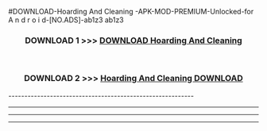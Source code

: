 #DOWNLOAD-Hoarding And Cleaning -APK-MOD-PREMIUM-Unlocked-for A n d r o i d-[NO.ADS]-ab1z3 ab1z3 



<div align="center">

<h3>DOWNLOAD 1 >>> <a href="https://getmod2.web.app/?judul=Hoarding And Cleaning ">DOWNLOAD Hoarding And Cleaning </a></h3><br>

<h3>DOWNLOAD 2 >>> <a href="https://getmod2.web.app/?judul=Hoarding And Cleaning ">Hoarding And Cleaning  DOWNLOAD </a></h3>

</div>
----------------------------------------------------------

----------------------------------------------------------

----------------------------------------------------------

----------------------------------------------------------



